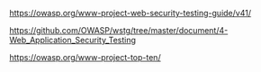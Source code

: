 
https://owasp.org/www-project-web-security-testing-guide/v41/

https://github.com/OWASP/wstg/tree/master/document/4-Web_Application_Security_Testing

https://owasp.org/www-project-top-ten/